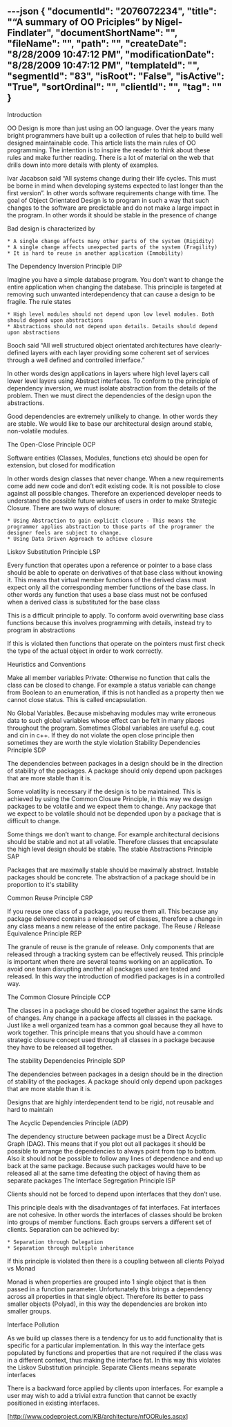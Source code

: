 ---json
{
  "documentId": "2076072234",
  "title": "“A summary of OO Priciples” by Nigel-Findlater",
  "documentShortName": "",
  "fileName": "",
  "path": "",
  "createDate": "8/28/2009 10:47:12 PM",
  "modificationDate": "8/28/2009 10:47:12 PM",
  "templateId": "",
  "segmentId": "83",
  "isRoot": "False",
  "isActive": "True",
  "sortOrdinal": "",
  "clientId": "",
  "tag": ""
}
---

Introduction

OO Design is more than just using an OO language. Over the years many bright programmers have built up a collection of rules that help to build well designed maintainable code. This article lists the main rules of OO programming. The intention is to inspire the reader to think about these rules and make further reading. There is a lot of material on the web that drills down into more details with plenty of examples.

Ivar Jacabson said “All systems change during their life cycles. This must be borne in mind when developing systems expected to last longer than the first version”. In other words software requirements change with time. The goal of Object Orientated Design is to program in such a way that such changes to the software are predictable and do not make a large impact in the program. In other words it should be stable in the presence of change

Bad design is characterized by

    * A single change affects many other parts of the system (Rigidity)
    * A single change affects unexpected parts of the system (Fragility)
    * It is hard to reuse in another application (Immobility) 

The Dependency Inversion Principle DIP

Imagine you have a simple database program. You don’t want to change the entire application when changing the database. This principle is targeted at removing such unwanted interdependency that can cause a design to be fragile. The rule states

    * High level modules should not depend upon low level modules. Both should depend upon abstractions
    * Abstractions should not depend upon details. Details should depend upon abstractions 

Booch said “All well structured object orientated architectures have clearly-defined layers with each layer providing some coherent set of services through a well defined and controlled interface.”

In other words design applications in layers where high level layers call lower level layers using Abstract interfaces. To conform to the principle of dependency inversion, we must isolate abstraction from the details of the problem. Then we must direct the dependencies of the design upon the abstractions.

Good dependencies are extremely unlikely to change. In other words they are stable. We would like to base our architectural design around stable, non-volatile modules.

The Open-Close Principle OCP

Software entities (Classes, Modules, functions etc) should be open for extension, but closed for modification

In other words design classes that never change. When a new requirements come add new code and don’t edit existing code. It is not possible to close against all possible changes. Therefore an experienced developer needs to understand the possible future wishes of users in order to make Strategic Closure. There are two ways of closure:

    * Using Abstraction to gain explicit closure - This means the programmer applies abstraction to those parts of the programmer the designer feels are subject to change.
    * Using Data Driven Approach to achieve closure

Liskov Substitution Principle LSP

Every function that operates upon a reference or pointer to a base class should be able to operate on derivatives of that base class without knowing it. This means that virtual member functions of the derived class must expect only all the corresponding member functions of the base class. In other words any function that uses a base class must not be confused when a derived class is substituted for the base class

This is a difficult principle to apply. To conform avoid overwriting base class functions because this involves programming with details, instead try to program in abstractions

If this is violated then functions that operate on the pointers must first check the type of the actual object in order to work correctly.

Heuristics and Conventions

Make all member variables Private: Otherwise no function that calls the class can be closed to change. For example a status variable can change from Boolean to an enumeration, if this is not handled as a property then we cannot close status. This is called encapsulation.

No Global Variables. Because misbehaving modules may write erroneous data to such global variables whose effect can be felt in many places throughout the program. Sometimes Global variables are useful e.g. cout and cin in c++. If they do not violate the open close principle then sometimes they are worth the style violation
Stability Dependencies Principle SDP

The dependencies between packages in a design should be in the direction of stability of the packages. A package should only depend upon packages that are more stable than it is.

Some volatility is necessary if the design is to be maintained. This is achieved by using the Common Closure Principle, in this way we design packages to be volatile and we expect them to change. Any package that we expect to be volatile should not be depended upon by a package that is difficult to change.

Some things we don’t want to change. For example architectural decisions should be stable and not at all volatile. Therefore classes that encapsulate the high level design should be stable.
The stable Abstractions Principle SAP

Packages that are maximally stable should be maximally abstract. Instable packages should be concrete. The abstraction of a package should be in proportion to it's stability

Common Reuse Principle CRP

If you reuse one class of a package, you reuse them all. This because any package delivered contains a released set of classes, therefore a change in any class means a new release of the entire package.
The Reuse / Release Equivalence Principle REP

The granule of reuse is the granule of release. Only components that are released through a tracking system can be effectively reused. This principle is important when there are several teams working on an application. To avoid one team disrupting another all packages used are tested and released. In this way the introduction of modified packages is in a controlled way.

The Common Closure Principle CCP

The classes in a package should be closed together against the same kinds of changes. Any change in a package affects all classes in the package. Just like a well organized team has a common goal because they all have to work together. This principle means that you should have a common strategic closure concept used through all classes in a package because they have to be released all together.

The stability Dependencies Principle SDP

The dependencies between packages in a design should be in the direction of stability of the packages. A package should only depend upon packages that are more stable than it is.

Designs that are highly interdependent tend to be rigid, not reusable and hard to maintain

The Acyclic Dependencies Principle (ADP)

The dependency structure between package must be a Direct Acyclic Graph (DAG). This means that if you plot out all packages it should be possible to arrange the dependencies to always point from top to bottom. Also it should not be possible to follow any lines of dependence and end up back at the same package. Because such packages would have to be released all at the same time defeating the object of having them as separate packages
The Interface Segregation Principle ISP

Clients should not be forced to depend upon interfaces that they don’t use.

This principle deals with the disadvantages of fat interfaces. Fat interfaces are not cohesive. In other words the interfaces of classes should be broken into groups of member functions. Each groups servers a different set of clients. Separation can be achieved by:

    * Separation through Delegation
    * Separation through multiple inheritance 

If this principle is violated then there is a coupling between all clients
Polyad vs Monad

Monad is when properties are grouped into 1 single object that is then passed in a function parameter. Unfortunately this brings a dependency across all properties in that single object. Therefore its better to pass smaller objects (Polyad), in this way the dependencies are broken into smaller groups.

Interface Pollution

As we build up classes there is a tendency for us to add functionality that is specific for a particular implementation. In this way the interface gets populated by functions and properties that are not required if the class was in a different context, thus making the interface fat. In this way this violates the Liskov Substitution principle. Separate Clients means separate interfaces

There is a backward force applied by clients upon interfaces. For example a user may wish to add a trivial extra function that cannot be exactly positioned in existing interfaces.

[http://www.codeproject.com/KB/architecture/nfOORules.aspx]
